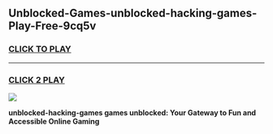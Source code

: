 
## Unblocked-Games-unblocked-hacking-games-Play-Free-9cq5v
<h3>
<a href="https://premium76.site?title=unblocked-hacking-games&ref=15A">CLICK TO PLAY</a></h3>
<hr>

<h3>
<a href="https://premium76.site?title=unblocked-hacking-games&ref=15A">CLICK 2 PLAY</a>
  
</h3>

<a href="https://premium76.site?title=unblocked-hacking-games&ref=15A"><img src="https://clearcache.store/games.png"></a>


**unblocked-hacking-games games unblocked: Your Gateway to Fun and Accessible Online Gaming**
